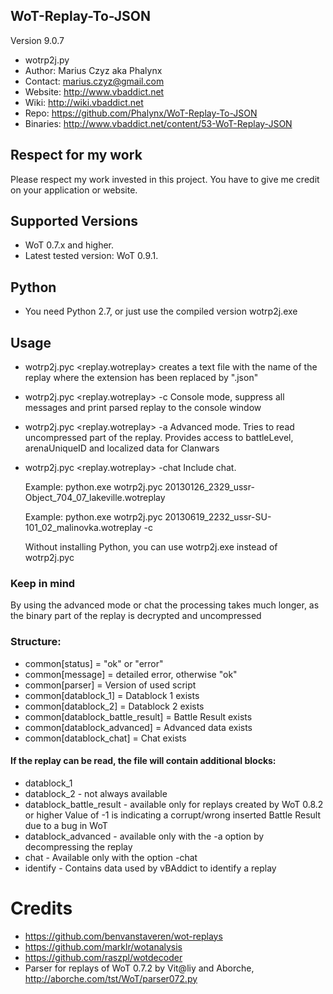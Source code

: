 WoT-Replay-To-JSON 
------------------------------------
Version 9.0.7

* wotrp2j.py
* Author: Marius Czyz aka Phalynx
* Contact: marius.czyz@gmail.com
* Website: http://www.vbaddict.net
* Wiki: http://wiki.vbaddict.net
* Repo: https://github.com/Phalynx/WoT-Replay-To-JSON
* Binaries: http://www.vbaddict.net/content/53-WoT-Replay-JSON

## Respect for my work
Please respect my work invested in this project. You have to give me credit on your application or website.

## Supported Versions
* WoT 0.7.x and higher. 
* Latest tested version: WoT 0.9.1.

## Python
* You need Python 2.7, or just use the compiled version wotrp2j.exe

## Usage
* wotrp2j.pyc <replay.wotreplay>
		creates a text file with the name of the replay where the extension has been replaced by ".json"
	
* wotrp2j.pyc <replay.wotreplay> -c
		Console mode, suppress all messages and print parsed replay to the console window

* wotrp2j.pyc <replay.wotreplay> -a
		Advanced mode. Tries to read uncompressed part of the replay. Provides access to battleLevel, arenaUniqueID and localized data for Clanwars
		
* wotrp2j.pyc <replay.wotreplay> -chat
		Include chat. 
	
	Example:
		python.exe wotrp2j.pyc 20130126_2329_ussr-Object_704_07_lakeville.wotreplay

	Example:
		python.exe wotrp2j.pyc 20130619_2232_ussr-SU-101_02_malinovka.wotreplay -c

	Without installing Python, you can use wotrp2j.exe instead of wotrp2j.pyc

### Keep in mind
By using the advanced mode or chat the processing takes much longer, as the binary part of the replay is decrypted and uncompressed

	
### Structure:
* common[status] = "ok" or "error"
* common[message] = detailed error, otherwise "ok"
* common[parser] = Version of used script
* common[datablock_1] = Datablock 1 exists
* common[datablock_2] = Datablock 2 exists
* common[datablock_battle_result] = Battle Result exists
* common[datablock_advanced] = Advanced data exists
* common[datablock_chat] = Chat exists
	
	
#### If the replay can be read, the file will contain additional blocks:
* datablock_1
* datablock_2 - not always available
* datablock_battle_result - available only for replays created by WoT 0.8.2 or higher
	Value of -1 is indicating a corrupt/wrong inserted Battle Result due to a bug in WoT
* datablock_advanced - available only with the -a option by decompressing the replay
* chat - Available only with the option -chat
* identify - Contains data used by vBAddict to identify a replay
	
# Credits
* https://github.com/benvanstaveren/wot-replays
* https://github.com/marklr/wotanalysis
* https://github.com/raszpl/wotdecoder
* Parser for replays of WoT 0.7.2 by Vit@liy and Aborche, http://aborche.com/tst/WoT/parser072.py
